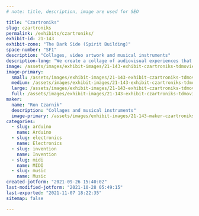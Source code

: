 ```yaml
---
# note: title, description, image are used for SEO

title: "Czartroniks"
slug: czartroniks
permalink: /exhibits/czartroniks/
exhibit-id: 21-143
exhibit-zone: "The Dark Side (Spirit Building)"
space-number: "SF1"
description: "Collages, video artwork and musical instruments"
description-long: "We create a collage of audiovisual experiences that blur the lines and explores the relationships between man and machine"
image: /assets/images/exhibit-images/21-143-exhibit-czartroniks-tdmovieout-536-large.png
image-primary: 
  small: /assets/images/exhibit-images/21-143-exhibit-czartroniks-tdmovieout-536-small.png
  medium: /assets/images/exhibit-images/21-143-exhibit-czartroniks-tdmovieout-536-medium.png
  large: /assets/images/exhibit-images/21-143-exhibit-czartroniks-tdmovieout-536-large.png
  full: /assets/images/exhibit-images/21-143-exhibit-czartroniks-tdmovieout-536-full.png
maker: 
  name: "Ron Czarnik"
  description: "Collages and musical instruments"
  image-primary: /assets/images/exhibit-images/21-143-maker-czartroniks-tdmovieout-216-medium.png
categories: 
  - slug: arduino
    name: Arduino
  - slug: electronics
    name: Electronics
  - slug: invention
    name: Invention
  - slug: midi
    name: MIDI
  - slug: music
    name: Music
created-jotform: "2021-09-26 15:40:02"
last-modified-jotform: "2021-10-28 05:49:15"
last-exported: "2021-11-07 18:22:35"
sitemap: false

---
```

